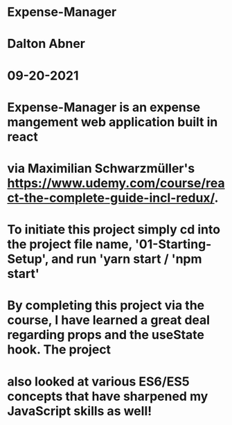 # Expense-Manager 
# Dalton Abner
# 09-20-2021

# Expense-Manager is an expense mangement web application built in react 
# via Maximilian Schwarzmüller's https://www.udemy.com/course/react-the-complete-guide-incl-redux/.
# To initiate this project simply cd into the project file name, '01-Starting-Setup', and run 'yarn start / 'npm start'

# By completing this project via the course, I have learned a great deal regarding props and the useState hook. The project
# also looked at various ES6/ES5 concepts that have sharpened my JavaScript skills as well!
